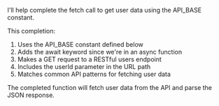 I'll help complete the fetch call to get user data using the API_BASE constant.

<change>
<search><![CDATA[const response = ]]></search>
<replace><![CDATA[const response = await fetch(`${API_BASE}/users/${userId}`);]]></replace>
</change>

This completion:
1. Uses the API_BASE constant defined below
2. Adds the await keyword since we're in an async function
3. Makes a GET request to a RESTful users endpoint
4. Includes the userId parameter in the URL path
5. Matches common API patterns for fetching user data

The completed function will fetch user data from the API and parse the JSON response.